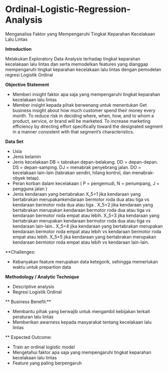 # Ordinal-Logistic-Regression-Analysis
Menganalisa Faktor yang Mempengaruhi Tingkat Keparahan Kecelakaan Lalu Lintas

**Introduction**

Melakukan Exploratory Data Analysis terhadap tingkat keparahan kecelakaan lalu lintas dan serta memodelkan features yang dianggap mempengaruhi tingkat keparahan kecelakaan lalu lintas dengan pemodelan regresi Logistik Ordinal 

**Objective Statement**
- Memberi insight faktor apa saja yang mempengaruhi tingkat keparahan kecelakaan lalu lintas
- Member insight kepada pihak berwenang untuk menentukan 
Get business insight about how much customer spend their money every month.
To reduce risk in deciding where, when, how, and to whom a product, service, or brand will be marketed.
To increase marketing efficiency by directing effort specifically toward the designated segment in a manner consistent with that segment’s characteristics.

**Data Set**
- Usia 
- Jenis kelamin 
-	Jenis kecelakaan 
  DB = tabrakan depan-belakang.
  DD = depan-depan.
  DS = depan-samping.
  DJ = menabrak penyebrang jalan.
  DO = kecelakaan lain-lain (tabrakan sendiri, hilang kontrol, dan menabrak-obyek tetap).
- Peran korban dalam kecelakaan ( P = pengemudi, N = penumpang, J = pengguna jalan )
- Jenis kendaraan yang bertabrakan 
X_5=1 jika kendaraan yang bertabrakan merupakankendaraan bermotor roda dua atau tiga vs kendaraan bermotor roda dua atau tiga .
X_5=2 jika kendaraan yang bertabrakan merupakan kendaraan bermotor roda dua atau tiga vs kendaraan bermotor roda empat atau lebih.
X_5=3 jika kendaraan yang bertabrakan merupakan kendaraan bermotor roda dua atau tiga vs kendaraan lain-lain..
X_5=4 jika kendaraan yang bertabrakan merupakan kendaraan bermotor 
roda empat atau lebih vs kendaraan bermotor roda empat atau lebih.
X_5=5 jika kendaraan yang bertabrakan merupakan kendaraan bermotor roda empat atau lebih vs kendaraan lain-lain.

**Challenges:
- Kebanyakan feature merupakan data ketegorik, sehingga memerlukan waktu untuk prepartion data

**Methodology / Analytic Technique**
- Descriptive analysis
- Regresi Logistik Ordinal

** Business Benefit:**
- Membantu pihak yang berwajib untuk mengambil kebijakan terkait peraturan lalu lintas
- Memberikan awarness kepada masyarakat tentang kecelakaan lalu lintas

** Expected Outcome:
- Train an ordinal logistic model
- Mengetahui faktor apa saja yang mempengaruhi tingkat keparahan kecelakaan lalu lintas
- Feature yang paling berpengaruh 


